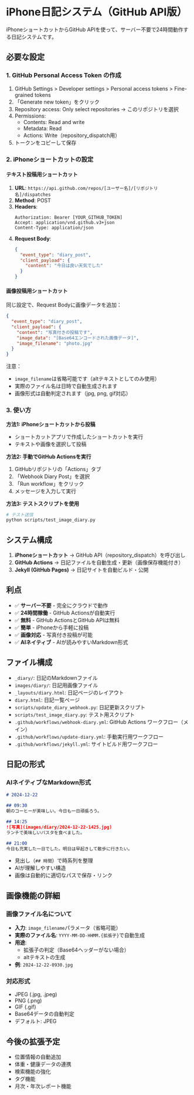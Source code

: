 # iPhone日記システム（GitHub API版）

iPhoneショートカットからGitHub APIを使って、サーバー不要で24時間動作する日記システムです。

## 必要な設定

### 1. GitHub Personal Access Token の作成

1. GitHub Settings > Developer settings > Personal access tokens > Fine-grained tokens
2. 「Generate new token」をクリック
3. Repository access: Only select repositories → このリポジトリを選択
4. Permissions:
   - Contents: Read and write
   - Metadata: Read
   - Actions: Write（repository_dispatch用）
5. トークンをコピーして保存

### 2. iPhoneショートカットの設定

#### テキスト投稿用ショートカット

1. **URL**: `https://api.github.com/repos/[ユーザー名]/[リポジトリ名]/dispatches`
2. **Method**: POST
3. **Headers**:
   ```
   Authorization: Bearer [YOUR_GITHUB_TOKEN]
   Accept: application/vnd.github.v3+json
   Content-Type: application/json
   ```
4. **Request Body**:
   ```json
   {
     "event_type": "diary_post",
     "client_payload": {
       "content": "今日は良い天気でした"
     }
   }
   ```

#### 画像投稿用ショートカット

同じ設定で、Request Bodyに画像データを追加：
```json
{
  "event_type": "diary_post",
  "client_payload": {
    "content": "写真付きの投稿です",
    "image_data": "[Base64エンコードされた画像データ]",
    "image_filename": "photo.jpg"
  }
}
```

注意：
- `image_filename`は省略可能です（altテキストとしてのみ使用）
- 実際のファイル名は日時で自動生成されます
- 画像形式は自動判定されます（jpg, png, gif対応）

### 3. 使い方

**方法1: iPhoneショートカットから投稿**
- ショートカットアプリで作成したショートカットを実行
- テキストや画像を選択して投稿

**方法2: 手動でGitHub Actionsを実行**
1. GitHubリポジトリの「Actions」タブ
2. 「Webhook Diary Post」を選択
3. 「Run workflow」をクリック
4. メッセージを入力して実行

**方法3: テストスクリプトを使用**
```bash
# テスト送信
python scripts/test_image_diary.py
```

## システム構成

1. **iPhoneショートカット** → GitHub API（repository_dispatch）を呼び出し
2. **GitHub Actions** → 日記ファイルを自動生成・更新（画像保存機能付き）
3. **Jekyll (GitHub Pages)** → 日記サイトを自動ビルド・公開

## 利点

- ✅ **サーバー不要** - 完全にクラウドで動作
- ✅ **24時間稼働** - GitHub Actionsが自動実行
- ✅ **無料** - GitHub ActionsとGitHub APIは無料
- ✅ **簡単** - iPhoneから手軽に投稿
- ✅ **画像対応** - 写真付き投稿が可能
- ✅ **AIネイティブ** - AIが読みやすいMarkdown形式

## ファイル構成

- `_diary/`: 日記のMarkdownファイル
- `images/diary/`: 日記用画像ファイル
- `_layouts/diary.html`: 日記ページのレイアウト
- `diary.html`: 日記一覧ページ
- `scripts/update_diary_webhook.py`: 日記更新スクリプト
- `scripts/test_image_diary.py`: テスト用スクリプト
- `.github/workflows/webhook-diary.yml`: GitHub Actions ワークフロー（メイン）
- `.github/workflows/update-diary.yml`: 手動実行用ワークフロー
- `.github/workflows/jekyll.yml`: サイトビルド用ワークフロー

## 日記の形式

### AIネイティブなMarkdown形式

```markdown
# 2024-12-22

## 09:30
朝のコーヒーが美味しい。今日も一日頑張ろう。

## 14:25
![写真](images/diary/2024-12-22-1425.jpg)
ランチで美味しいパスタを食べました。

## 21:00
今日も充実した一日でした。明日は早起きして散歩に行きたい。
```

- 見出し（`## 時間`）で時系列を整理
- AIが理解しやすい構造
- 画像は自動的に適切なパスで保存・リンク

## 画像機能の詳細

### 画像ファイル名について

- **入力**: `image_filename`パラメータ（省略可能）
- **実際のファイル名**: `YYYY-MM-DD-HHMM.{拡張子}`で自動生成
- **用途**: 
  - 拡張子の判定（Base64ヘッダーがない場合）
  - altテキストの生成
- **例**: `2024-12-22-0930.jpg`

### 対応形式

- JPEG (.jpg, .jpeg)
- PNG (.png)
- GIF (.gif)
- Base64データの自動判定
- デフォルト: JPEG

## 今後の拡張予定

- 位置情報の自動追加
- 体重・健康データの連携
- 検索機能の強化
- タグ機能
- 月次・年次レポート機能
